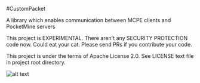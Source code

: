 #CustomPacket

A library which enables communication between MCPE clients and PocketMine servers

This project is EXPERIMENTAL. There aren't any SECURITY PROTECTION code now. Could eat your cat.
Please send PRs if you contribute your code.

This project is under the terms of Apache License 2.0. See LICENSE text file in project root directory.

![alt text](http://i.imgur.com/zB5OQA3.png "Logo Title Text 1")
